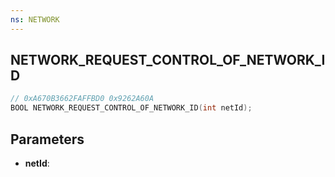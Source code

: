 ```yaml
---
ns: NETWORK
---
```

## NETWORK_REQUEST_CONTROL_OF_NETWORK_ID

```c
// 0xA670B3662FAFFBD0 0x9262A60A
BOOL NETWORK_REQUEST_CONTROL_OF_NETWORK_ID(int netId);
```

## Parameters
* **netId**:

